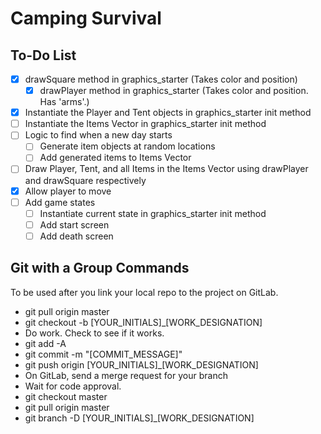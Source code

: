 # Camping Survival
## To-Do List
* [x] drawSquare method in graphics_starter (Takes color and position)
	* [x] drawPlayer method in graphics_starter (Takes color and position. Has 'arms'.)
* [x] Instantiate the Player and Tent objects in graphics_starter init method
* [ ] Instantiate the Items Vector in graphics_starter init method
* [ ] Logic to find when a new day starts
	* [ ] Generate item objects at random locations
	* [ ] Add generated items to Items Vector
* [ ] Draw Player, Tent, and all Items in the Items Vector using drawPlayer and drawSquare respectively
* [x] Allow player to move
* [ ] Add game states
	* [ ] Instantiate current state in graphics_starter init method
	* [ ] Add start screen
	* [ ] Add death screen

## Git with a Group Commands
To be used after you link your local repo to the project on GitLab.
* git pull origin master
* git checkout -b [YOUR_INITIALS]_[WORK_DESIGNATION]
* Do work. Check to see if it works.
* git add -A
* git commit -m "[COMMIT_MESSAGE]"
* git push origin [YOUR_INITIALS]_[WORK_DESIGNATION]
* On GitLab, send a merge request for your branch
* Wait for code approval.
* git checkout master
* git pull origin master
* git branch -D [YOUR_INITIALS]_[WORK_DESIGNATION]